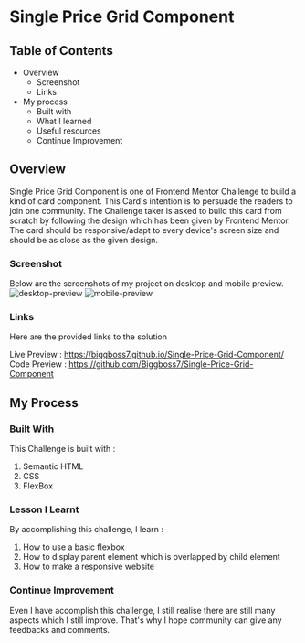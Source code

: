 # Single Price Grid Component

## Table of Contents

- Overview
  - Screenshot
  - Links
- My process
  - Built with
  - What I learned
  - Useful resources
  - Continue Improvement

## Overview
Single Price Grid Component is one of Frontend Mentor Challenge to build a kind of card component.
This Card's intention is to persuade the readers to join one community. The Challenge taker is asked 
to build this card from scratch by following the design which has been given by Frontend Mentor. The card 
should be responsive/adapt to every device's screen size and should be as close as the given design.

### Screenshot
Below are the screenshots of my project on desktop and mobile preview.
![desktop-preview](https://user-images.githubusercontent.com/105411073/177822090-801391ae-56fa-41d0-a8e9-c9e176437878.png)
![mobile-preview](https://user-images.githubusercontent.com/105411073/177822184-ca5be535-6253-47a1-b7ec-84db69903de5.png)

### Links
Here are the provided links to the solution

Live Preview : https://biggboss7.github.io/Single-Price-Grid-Component/
Code Preview : https://github.com/Biggboss7/Single-Price-Grid-Component

## My Process

### Built With
This Challenge is built with :
1. Semantic HTML
2. CSS
3. FlexBox

### Lesson I Learnt
By accomplishing this challenge, I learn :
1. How to use a basic flexbox
2. How to display parent element which is overlapped by child element
3. How to make a responsive website

### Continue Improvement
Even I have accomplish this challenge, I still realise there are still many aspects 
which I still improve. That's why I hope community can give any feedbacks and comments.
